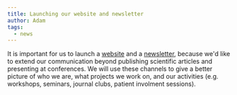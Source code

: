 ```yaml
---
title: Launching our website and newsletter
author: Adam
tags:
  - news
---
```


It is important for us to launch a [website](https://hulmanlab.com) and a [newsletter](https://mailchi.mp/rm/hulman-lab-newsletter), 
because we'd like to extend our communication beyond publishing scientific articles and presenting at conferences. 
We will use these channels to give a better picture of who we are, what projects we work on, and our activities 
(e.g. workshops, seminars, journal clubs, patient involment sessions). 
